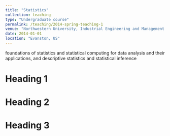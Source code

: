 ```yaml
---
title: "Statistics"
collection: teaching
type: "Undergraduate course"
permalink: /teaching/2014-spring-teaching-1
venue: "Northwestern University, Industrial Engineering and Management Sciences Department"
date: 2014-01-01
location: "Evanston, US"
---
```


foundations of statistics and statistical computing for data analysis and their applications, and descriptive statistics and statistical inference

Heading 1
======

Heading 2
======

Heading 3
======
